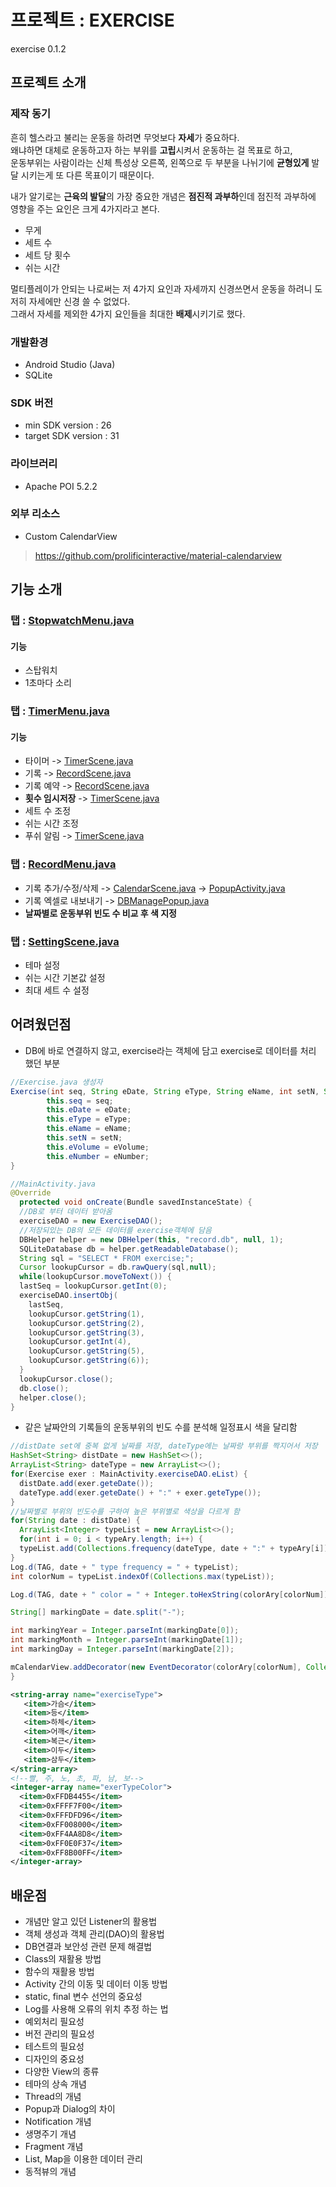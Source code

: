 # 프로젝트 : EXERCISE
exercise 0.1.2
## 프로젝트 소개

### 제작 동기
흔히 헬스라고 불리는 운동을 하려면 무엇보다 **자세**가 중요하다.<br>
왜냐하면 대체로 운동하고자 하는 부위를 **고립**시켜서 운동하는 걸 목표로 하고,<br>
운동부위는 사람이라는 신체 특성상 오른쪽, 왼쪽으로 두 부분을 나뉘기에 **균형있게** 발달 시키는게 또 다른 목표이기 때문이다.

내가 알기로는 **근육의 발달**의 가장 중요한 개념은 **점진적 과부하**인데 점진적 과부하에 영향을 주는 요인은 크게 4가지라고 본다.<br>
- 무게
- 세트 수
- 세트 당 횟수
- 쉬는 시간

멀티플레이가 안되는 나로써는 저 4가지 요인과 자세까지 신경쓰면서 운동을 하려니 도저히 자세에만 신경 쓸 수 없었다.<br>
그래서 자세를 제외한 4가지 요인들을 최대한 **배제**시키기로 했다.

### 개발환경
- Android Studio (Java)
- SQLite

### SDK 버전
- min SDK version : 26
- target SDK version : 31

### 라이브러리
- Apache POI 5.2.2

### 외부 리소스
- Custom CalendarView
> https://github.com/prolificinteractive/material-calendarview

## 기능 소개

### 탭 : [StopwatchMenu.java](https://github.com/9ranr11d/exercise/blob/master/app/src/main/java/com/example/exercise/StopwatchMenu.java)

#### 기능
- 스탑워치
- 1초마다 소리

### 탭 : [TimerMenu.java](https://github.com/9ranr11d/exercise/blob/master/app/src/main/java/com/example/exercise/TimerMenu.java)

#### 기능
- 타이머 -> [TimerScene.java](https://github.com/9ranr11d/exercise/blob/master/app/src/main/java/com/example/exercise/TimerScene.java)
- 기록 -> [RecordScene.java](https://github.com/9ranr11d/exercise/blob/master/app/src/main/java/com/example/exercise/RecordScene.java)
- 기록 예약 -> [RecordScene.java](https://github.com/9ranr11d/exercise/blob/master/app/src/main/java/com/example/exercise/RecordScene.java)
- **횟수 임시저장** -> [TimerScene.java](https://github.com/9ranr11d/exercise/blob/master/app/src/main/java/com/example/exercise/TimerScene.java)
- 세트 수 조정
- 쉬는 시간 조정
- 푸쉬 알림 -> [TimerScene.java](https://github.com/9ranr11d/exercise/blob/master/app/src/main/java/com/example/exercise/TimerScene.java)

### 탭 : [RecordMenu.java](https://github.com/9ranr11d/exercise/blob/master/app/src/main/java/com/example/exercise/RecordMenu.java)
- 기록 추가/수정/삭제 -> [CalendarScene.java](https://github.com/9ranr11d/exercise/blob/master/app/src/main/java/com/example/exercise/CalendarScene.java) ->
[PopupActivity.java](https://github.com/9ranr11d/exercise/blob/master/app/src/main/java/com/example/exercise/PopupActivity.java)
- 기록 엑셀로 내보내기 -> [DBManagePopup.java](https://github.com/9ranr11d/exercise/blob/master/app/src/main/java/com/example/exercise/DBManagePopup.java)
- **날짜별로 운동부위 빈도 수 비교 후 색 지정**

### 탭 : [SettingScene.java](https://github.com/9ranr11d/exercise/blob/master/app/src/main/java/com/example/exercise/SettingScene.java)
- 테마 설정
- 쉬는 시간 기본값 설정
- 최대 세트 수 설정

## 어려웠던점
- DB에 바로 연결하지 않고, exercise라는 객체에 담고 exercise로 데이터를 처리 했던 부분

``` java
//Exercise.java 생성자
Exercise(int seq, String eDate, String eType, String eName, int setN, String eVolume, String eNumber) {
        this.seq = seq;
        this.eDate = eDate;
        this.eType = eType;
        this.eName = eName;
        this.setN = setN;
        this.eVolume = eVolume;
        this.eNumber = eNumber;
}

//MainActivity.java
@Override
  protected void onCreate(Bundle savedInstanceState) {
  //DB로 부터 데이터 받아옴
  exerciseDAO = new ExerciseDAO();
  //저장되있는 DB의 모든 데이터를 exercise객체에 담음
  DBHelper helper = new DBHelper(this, "record.db", null, 1);
  SQLiteDatabase db = helper.getReadableDatabase();
  String sql = "SELECT * FROM exercise;";
  Cursor lookupCursor = db.rawQuery(sql,null);
  while(lookupCursor.moveToNext()) {
  lastSeq = lookupCursor.getInt(0);
  exerciseDAO.insertObj(
    lastSeq,
    lookupCursor.getString(1),
    lookupCursor.getString(2),
    lookupCursor.getString(3),
    lookupCursor.getInt(4),
    lookupCursor.getString(5),
    lookupCursor.getString(6));
  }
  lookupCursor.close();
  db.close();
  helper.close();
}
```

- 같은 날짜안의 기록들의 운동부위의 빈도 수를 분석해 일정표시 색을 달리함

``` java
//distDate set에 중복 없게 날짜를 저장, dateType에는 날짜랑 부위를 짝지어서 저장
HashSet<String> distDate = new HashSet<>();
ArrayList<String> dateType = new ArrayList<>();
for(Exercise exer : MainActivity.exerciseDAO.eList) {
  distDate.add(exer.geteDate());
  dateType.add(exer.geteDate() + ":" + exer.geteType());
}
//날짜별로 부위의 빈도수를 구하여 높은 부위별로 색상을 다르게 함
for(String date : distDate) {
  ArrayList<Integer> typeList = new ArrayList<>();
  for(int i = 0; i < typeAry.length; i++) {
  typeList.add(Collections.frequency(dateType, date + ":" + typeAry[i]));     //부위별 빈도수를 typeList에 저장
}
Log.d(TAG, date + " type frequency = " + typeList);
int colorNum = typeList.indexOf(Collections.max(typeList));                   //typeList의 최빈수의 위치를 저장

Log.d(TAG, date + " color = " + Integer.toHexString(colorAry[colorNum]));

String[] markingDate = date.split("-");

int markingYear = Integer.parseInt(markingDate[0]);
int markingMonth = Integer.parseInt(markingDate[1]);
int markingDay = Integer.parseInt(markingDate[2]);

mCalendarView.addDecorator(new EventDecorator(colorAry[colorNum], Collections.singleton(CalendarDay.from(markingYear, markingMonth, markingDay)), 1));
}
```

``` xml
<string-array name="exerciseType">
   <item>가슴</item>
   <item>등</item>
   <item>하체</item>
   <item>어깨</item>
   <item>복근</item>
   <item>이두</item>
   <item>삼두</item>
</string-array>
<!--빨, 주, 노, 초, 파, 남, 보-->
<integer-array name="exerTypeColor">
  <item>0xFFDB4455</item>
  <item>0xFFFF7F00</item>
  <item>0xFFFDFD96</item>
  <item>0xFF008000</item>
  <item>0xFF4AA8D8</item>
  <item>0xFF0E0F37</item>
  <item>0xFF8B00FF</item>
</integer-array>
```

## 배운점
- 개념만 알고 있던 Listener의 활용법
- 객체 생성과 객체 관리(DAO)의 활용법
- DB연결과 보안성 관련 문제 해결법
- Class의 재활용 방법
- 함수의 재활용 방법
- Activity 간의 이동 및 데이터 이동 방법
- static, final 변수 선언의 중요성
- Log를 사용해 오류의 위치 추정 하는 법
- 예외처리 필요성
- 버전 관리의 필요성
- 테스트의 필요성
- 디자인의 중요성
- 다양한 View의 종류
- 테마의 상속 개념
- Thread의 개념
- Popup과 Dialog의 차이
- Notification 개념
- 생명주기 개념
- Fragment 개념
- List, Map을 이용한 데이터 관리
- 동적뷰의 개념
